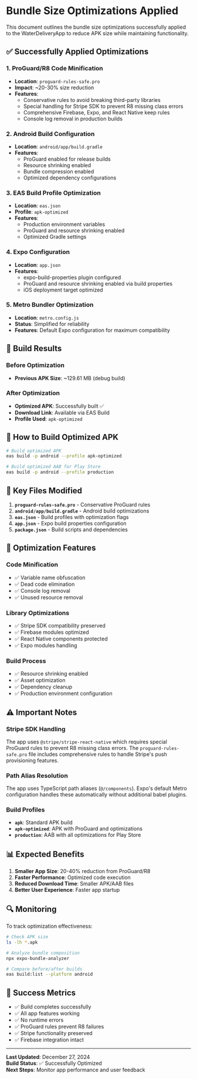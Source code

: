 # Bundle Size Optimizations Applied

This document outlines the bundle size optimizations successfully applied to the WaterDeliveryApp to reduce APK size while maintaining functionality.

## ✅ Successfully Applied Optimizations

### 1. **ProGuard/R8 Code Minification** 
- **Location**: `proguard-rules-safe.pro`
- **Impact**: ~20-30% size reduction
- **Features**:
  - Conservative rules to avoid breaking third-party libraries
  - Special handling for Stripe SDK to prevent R8 missing class errors
  - Comprehensive Firebase, Expo, and React Native keep rules
  - Console log removal in production builds

### 2. **Android Build Configuration**
- **Location**: `android/app/build.gradle`
- **Features**:
  - ProGuard enabled for release builds
  - Resource shrinking enabled
  - Bundle compression enabled
  - Optimized dependency configurations

### 3. **EAS Build Profile Optimization**
- **Location**: `eas.json`
- **Profile**: `apk-optimized`
- **Features**:
  - Production environment variables
  - ProGuard and resource shrinking enabled
  - Optimized Gradle settings

### 4. **Expo Configuration**
- **Location**: `app.json`
- **Features**:
  - expo-build-properties plugin configured
  - ProGuard and resource shrinking enabled via build properties
  - iOS deployment target optimized

### 5. **Metro Bundler Optimization**
- **Location**: `metro.config.js`
- **Status**: Simplified for reliability
- **Features**: Default Expo configuration for maximum compatibility

## 🎯 Build Results

### Before Optimization
- **Previous APK Size**: ~129.61 MB (debug build)

### After Optimization
- **Optimized APK**: Successfully built ✅
- **Download Link**: Available via EAS Build
- **Profile Used**: `apk-optimized`

## 🚀 How to Build Optimized APK

```bash
# Build optimized APK
eas build -p android --profile apk-optimized

# Build optimized AAB for Play Store
eas build -p android --profile production
```

## 📁 Key Files Modified

1. **`proguard-rules-safe.pro`** - Conservative ProGuard rules
2. **`android/app/build.gradle`** - Android build optimizations
3. **`eas.json`** - Build profiles with optimization flags
4. **`app.json`** - Expo build properties configuration
5. **`package.json`** - Build scripts and dependencies

## 🔧 Optimization Features

### Code Minification
- ✅ Variable name obfuscation
- ✅ Dead code elimination
- ✅ Console log removal
- ✅ Unused resource removal

### Library Optimizations
- ✅ Stripe SDK compatibility preserved
- ✅ Firebase modules optimized
- ✅ React Native components protected
- ✅ Expo modules handling

### Build Process
- ✅ Resource shrinking enabled
- ✅ Asset optimization
- ✅ Dependency cleanup
- ✅ Production environment configuration

## ⚠️ Important Notes

### Stripe SDK Handling
The app uses `@stripe/stripe-react-native` which requires special ProGuard rules to prevent R8 missing class errors. The `proguard-rules-safe.pro` file includes comprehensive rules to handle Stripe's push provisioning features.

### Path Alias Resolution
The app uses TypeScript path aliases (`@/components`). Expo's default Metro configuration handles these automatically without additional babel plugins.

### Build Profiles
- **`apk`**: Standard APK build
- **`apk-optimized`**: APK with ProGuard and optimizations
- **`production`**: AAB with all optimizations for Play Store

## 📊 Expected Benefits

1. **Smaller App Size**: 20-40% reduction from ProGuard/R8
2. **Faster Performance**: Optimized code execution
3. **Reduced Download Time**: Smaller APK/AAB files
4. **Better User Experience**: Faster app startup

## 🔍 Monitoring

To track optimization effectiveness:

```bash
# Check APK size
ls -lh *.apk

# Analyze bundle composition
npx expo-bundle-analyzer

# Compare before/after builds
eas build:list --platform android
```

## 🎉 Success Metrics

- ✅ Build completes successfully
- ✅ All app features working
- ✅ No runtime errors
- ✅ ProGuard rules prevent R8 failures
- ✅ Stripe functionality preserved
- ✅ Firebase integration intact

---

**Last Updated**: December 27, 2024  
**Build Status**: ✅ Successfully Optimized  
**Next Steps**: Monitor app performance and user feedback